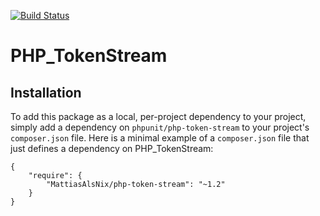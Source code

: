 [![Build Status](https://travis-ci.org/MattiasAlsNix/php-token-stream.svg?branch=master)](https://travis-ci.org/MattiasAlsNix/php-token-stream)

# PHP_TokenStream

## Installation

To add this package as a local, per-project dependency to your project, simply add a dependency on `phpunit/php-token-stream` to your project's `composer.json` file. Here is a minimal example of a `composer.json` file that just defines a dependency on PHP_TokenStream:

    {
        "require": {
            "MattiasAlsNix/php-token-stream": "~1.2"
        }
    }
